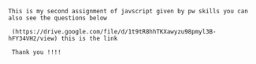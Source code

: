 

    This is my second assignment of javscript given by pw skills you can also see the questions below
    
     (https://drive.google.com/file/d/1t9tR8hhTKXawyzu98pmyl3B-hFY34VH2/view) this is the link 

     Thank you !!!!